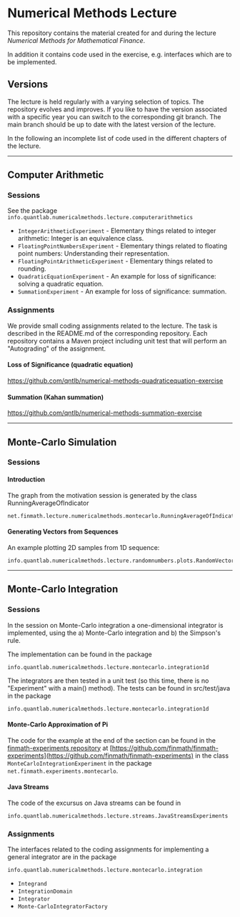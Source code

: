 # Numerical Methods Lecture

This repository contains the material created for and during the lecture *Numerical Methods for Mathematical Finance*.

In addition it contains code used in the exercise, e.g. interfaces which are to be implemented.

## Versions

The lecture is held regularly with a varying selection of topics. The repository evolves and improves.
If you like to have the version associated with a specific year you can switch to the corresponding
git branch. The main branch should be up to date with the latest version of the lecture.

In the following an incomplete list of code used in the different chapters of the lecture.

---


## Computer Arithmetic

### Sessions

See the package `info.quantlab.numericalmethods.lecture.computerarithmetics`

- `IntegerArithmeticExperiment` - Elementary things related to integer arithmetic: Integer is an equivalence class.
- `FloatingPointNumbersExperiment` - Elementary things related to floating point numbers: Understanding their representation.
- `FloatingPointArithmeticExperiment` - Elementary things related to rounding.
- `QuadraticEquationExperiment` - An example for loss of significance: solving a quadratic equation.
- `SummationExperiment` - An example for loss of significance: summation.

### Assignments

We provide small coding assignments related to the lecture. The task is described in the README.md of the corresponding repository. Each repository contains a Maven project including unit test that will perform an "Autograding" of the assignment.

#### Loss of Significance (quadratic equation)

https://github.com/qntlb/numerical-methods-quadraticequation-exercise

#### Summation (Kahan summation)

https://github.com/qntlb/numerical-methods-summation-exercise

---


## Monte-Carlo Simulation

### Sessions

#### Introduction

The graph from the motivation session is generated by the class RunningAverageOfIndicator

```
net.finmath.lecture.numericalmethods.montecarlo.RunningAverageOfIndicator
```

#### Generating Vectors from Sequences

An example plotting 2D samples from 1D sequence:

```
info.quantlab.numericalmethods.lecture.randomnumbers.plots.RandomVectorPlot
```


---

## Monte-Carlo Integration

### Sessions

In the session on Monte-Carlo integration a one-dimensional integrator is implemented, using the
a) Monte-Carlo integration and b) the Simpson's rule.

The implementation can be found in the package

```
info.quantlab.numericalmethods.lecture.montecarlo.integration1d
```


The integrators are then tested in a unit test (so this time, there is no "Experiment" with a main() method). The tests can be found in src/test/java in the package

```
info.quantlab.numericalmethods.lecture.montecarlo.integration1d
```

#### Monte-Carlo Approximation of Pi

The code for the example at the end of the section can be found in the [finmath-experiments repository](https://github.com/finmath/finmath-experiments) at [https://github.com/finmath/finmath-experiments](https://github.com/finmath/finmath-experiments) in the class `MonteCarloIntegrationExperiment` in the package `net.finmath.experiments.montecarlo`.


#### Java Streams

The code of the excursus on Java streams can be found in 

```
info.quantlab.numericalmethods.lecture.streams.JavaStreamsExperiments
```

### Assignments

The interfaces related to the coding assignments for implementing a general integrator are in the package

```
info.quantlab.numericalmethods.lecture.montecarlo.integration
```

- `Integrand`
- `IntegrationDomain`
- `Integrator`
- `Monte-CarloIntegratorFactory`

